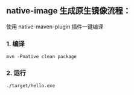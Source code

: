 ## native-image 生成原生镜像流程：

使用 native-maven-plugin 插件一键编译

### 1. 编译

```shell
mvn -Pnative clean package
```

### 2. 运行

```shell
./target/hello.exe
```
